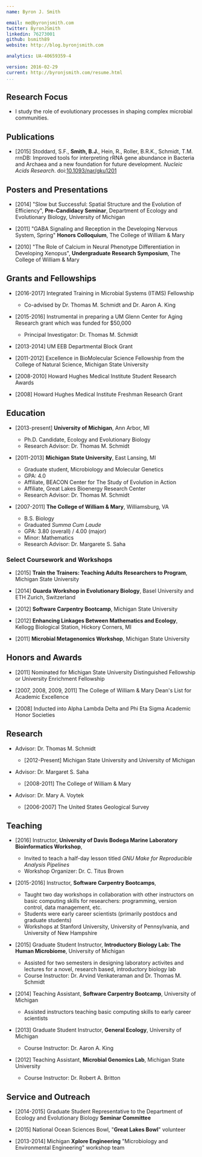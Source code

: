```yaml
---
name: Byron J. Smith

email: me@byronjsmith.com
twitter: ByronJSmith
linkedin: 76273001
github: bsmith89
website: http://blog.byronjsmith.com

analytics: UA-40659359-4

version: 2016-02-29
current: http://byronjsmith.com/resume.html
...
```


## Research Focus ##

-   I study the role of evolutionary processes in shaping complex microbial
    communities.

## Publications ##

-   [2015]
    Stoddard, S.F., **Smith, B.J.**, Hein, R., Roller, B.R.K., Schmidt, T.M.
    rrnDB: Improved tools for interpreting rRNA gene abundance in Bacteria and
    Archaea and a new foundation for future development.
    _Nucleic Acids Research_.
    doi:[10.1093/nar/gku1201](http://dx.doi.org/10.1093/nar/gku1201)

## Posters and Presentations ##

-   [2014] "Slow but Successful: Spatial Structure and the Evolution of
    Efficiency", **Pre-Candidacy Seminar**, Department of Ecology and
    Evolutionary Biology, University of Michigan

-   [2011] "GABA Signaling and Reception in the Developing Nervous System,
    Spring" **Honors Colloquium**, The College of William \& Mary

-   [2010] "The Role of Calcium in Neural Phenotype Differentiation in
    Developing Xenopus", **Undergraduate Research Symposium**, The College of
    William \& Mary

## Grants and Fellowships ##

-   [2016-2017] Integrated Training in Microbial Systems (ITiMS) Fellowship
    -   Co-advised by Dr. Thomas M. Schmidt and Dr. Aaron A. King

-   [2015-2016] Instrumental in preparing a UM Glenn Center for Aging Research
    grant which was funded for $50,000
    -   Principal Investigator: Dr. Thomas M. Schmidt

-   [2013-2014] UM EEB Departmental Block Grant

-   [2011-2012] Excellence in BioMolecular Science Fellowship from the College
    of Natural Science, Michigan State University

-   [2008-2010] Howard Hughes Medical Institute Student Research Awards

-   [2008] Howard Hughes Medical Institute Freshman Research Grant

## Education ##

-   [2013-present] **University of Michigan**, Ann Arbor, MI
    -   Ph.D. Candidate, Ecology and Evolutionary Biology
    -   Research Advisor: Dr. Thomas M. Schmidt

-   [2011-2013] **Michigan State University**, East Lansing, MI
    -   Graduate student, Microbiology and Molecular Genetics
    -   GPA: 4.0
    -   Affiliate, BEACON Center for The Study of Evolution in Action
    -   Affiliate, Great Lakes Bioenergy Research Center
    -   Research Advisor: Dr. Thomas M. Schmidt

-   [2007-2011] **The College of William \& Mary**, Williamsburg, VA
    -   B.S. Biology
    -   Graduated _Summa Cum Laude_
    -   GPA: 3.80 (overall) / 4.00 (major)
    -   Minor: Mathematics
    -   Research Advisor: Dr. Margarete S. Saha

### Select Coursework and Workshops ###

-   [2015]
    **Train the Trainers: Teaching Adults Researchers to Program**,
    Michigan State University

-   [2014] **Guarda Workshop in Evolutionary Biology**, Basel University and
    ETH Zurich, Switzerland

-   [2012] **Software Carpentry Bootcamp**, Michigan State University

-   [2012] **Enhancing Linkages Between Mathematics and Ecology**,
    Kellogg Biological Station, Hickory Corners, MI

-   [2011] **Microbial Metagenomics Workshop**, Michigan State University

## Honors and Awards ##

-   [2011] Nominated for Michigan State University Distinguished Fellowship or
    University Enrichment Fellowship

-   [2007, 2008, 2009, 2011] The College of William \& Mary
    Dean's List for Academic Excellence

-   [2008] Inducted into Alpha Lambda Delta and Phi Eta Sigma Academic Honor
    Societies

## Research ##

-   Advisor: Dr. Thomas M. Schmidt
    -   [2012-Present] Michigan State University and University of Michigan

-   Advisor: Dr. Margaret S. Saha
    -   [2008-2011] The College of William \& Mary

-   Advisor: Dr. Mary A. Voytek
    -   [2006-2007] The United States Geological Survey

## Teaching ##

-   [2016] Instructor,
    **University of Davis Bodega Marine Laboratory Bioinformatics Workshop**,
    -   Invited to teach a half-day lesson titled
        _GNU Make for Reproducible Analysis Pipelines_
    -   Workshop Organizer: Dr. C. Titus Brown

-   [2015-2016] Instructor,
    **Software Carpentry Bootcamps**,
    -   Taught two day workshops in collaboration with other instructors on
        basic computing skills for researchers: programming, version control,
        data management, etc.
    -   Students were early career scientists (primarily postdocs and graduate
        students)
    -   Workshops at Stanford University, University of Pennsylvania, and
        University of New Hampshire

-   [2015] Graduate Student Instructor,
    **Introductory Biology Lab: The Human Microbiome**,
    University of Michigan
    -   Assisted for two semesters in designing laboratory activites and
        lectures for a novel, research based, introductory biology lab
    -   Course Instructor: Dr. Arvind Venkateraman and Dr. Thomas M. Schmidt

-   [2014] Teaching Assistant, **Software Carpentry Bootcamp**,
    University of Michigan
    -   Assisted instructors teaching basic computing skills to
        early career scientists

-   [2013] Graduate Student Instructor, **General Ecology**,
    University of Michigan
    -   Course Instructor: Dr. Aaron A. King

-   [2012] Teaching Assistant, **Microbial Genomics Lab**,
    Michigan State University
    -   Course Instructor: Dr. Robert A. Britton

## Service and Outreach ##

-   [2014-2015] Graduate Student Representative to the
    Department of Ecology and Evolutionary Biology **Seminar Committee**

-   [2015] National Ocean Sciences Bowl, "**Great Lakes Bowl**" volunteer

-   [2013-2014] Michigan **Xplore Engineering**
    "Microbiology and Environmental Engineering" workshop team

